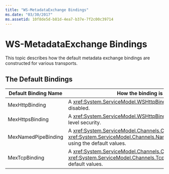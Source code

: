 ```yaml
---
title: "WS-MetadataExchange Bindings"
ms.date: "03/30/2017"
ms.assetid: 10f8de5d-b81d-4ea7-b37e-7f2c00c39714
---
```

# WS-MetadataExchange Bindings
This topic describes how the default metadata exchange bindings are constructed for various transports.  

## The Default Bindings  


| Default Binding Name |                                                               How the binding is constructed                                                               |
|----------------------|------------------------------------------------------------------------------------------------------------------------------------------------------------|
|    MexHttpBinding    |                                     A <xref:System.ServiceModel.WSHttpBinding> with transport-level security disabled.                                     |
|   MexHttpsBinding    |                                     A <xref:System.ServiceModel.WSHttpBinding> that supports transport-level security.                                     |
| MexNamedPipeBinding  | A  <xref:System.ServiceModel.Channels.CustomBinding> with a <xref:System.ServiceModel.Channels.NamedPipeTransportBindingElement> using the default values. |
|    MexTcpBinding     |      A <xref:System.ServiceModel.Channels.CustomBinding> with a <xref:System.ServiceModel.Channels.TcpTransportBindingElement> using default values.       |

